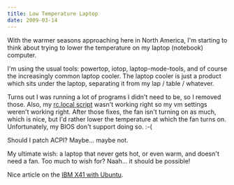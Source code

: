 ```yaml
---
title: Low Temperature Laptop
date: 2009-03-14
---
```

With the warmer seasons approaching here in North America, I'm starting to think about trying to lower the temperature on my laptop (notebook) computer.

I'm using the usual tools: powertop, iotop, laptop-mode-tools, and of course the increasingly common laptop cooler. The laptop cooler is just a product which sits under the laptop, separating it from my lap / table / whatever.

Turns out I was running a lot of programs I didn't need to be, so I removed those. Also, my <a href="http://www.docunext.com/wiki/My_Energy_Settings">rc.local script</a> wasn't working right so my vm settings weren't working right. After those fixes, the fan isn't turning on as much, which is nice, but I'd rather lower the temperature at which the fan turns on. Unfortunately, my BIOS don't support doing so. :-(

Should I patch ACPI? Maybe... maybe not.

My ultimate wish: a laptop that never gets hot, or even warm, and doesn't need a fan. Too much to wish for? Naah... it should be possible!

Nice article on the <a href="http://www.osnews.com/story/21181/The_IBM_X41_as_a_Lightweight_Linux_Laptop">IBM X41 with Ubuntu</a>.

